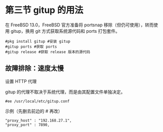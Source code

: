 # 第三节 gitup 的用法

在 FreeBSD 13.0，FreeBSD 官方准备将 portsnap 移除（但仍可使用），转而使用 gitup，换用 git 方式获取系统源代码和 ports 打包套件。

```
#pkg install gitup #安装 gitup
#gitup ports #获取 ports
#gitup release #获取 release 版本的源代码
```

## 故障排除：速度太慢

设置 HTTP 代理

gitup 的代理不取决于系统代理，而是由其配置文件单独决定。

`#ee /usr/local/etc/gitup.conf`

示例（先删去前边的 # 再改）

```
"proxy_host" : "192.168.27.1",
"proxy_port" : 7890,
```

